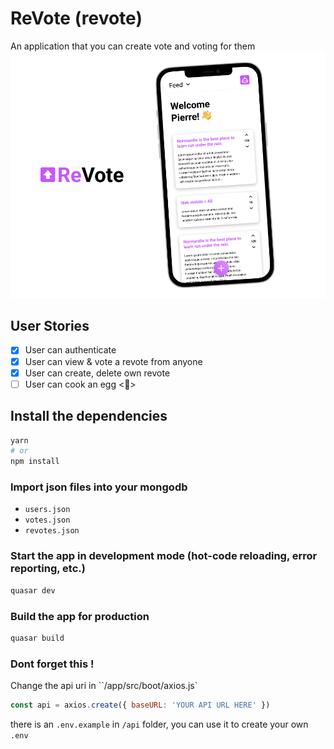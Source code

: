 # ReVote (revote)
An application that you can create vote and voting for them
![Revote Cover](https://github.com/macsimtv/revote/blob/main/cover.jpg)

## User Stories
- [X]  User can authenticate
- [X]  User can view & vote a revote from anyone
- [X]  User can create, delete own revote
- [ ]  User can cook an egg <🍳>

## Install the dependencies
```bash
yarn
# or
npm install
```

### Import json files into your mongodb
- `users.json`
- `votes.json`
- `revotes.json`

### Start the app in development mode (hot-code reloading, error reporting, etc.)
```bash
quasar dev
```

### Build the app for production
```bash
quasar build
```

### Dont forget this !
Change the api uri in ``/app/src/boot/axios.js`
```js
const api = axios.create({ baseURL: 'YOUR API URL HERE' })
```
there is an `.env.example` in `/api` folder, you can use it to create your own `.env`

